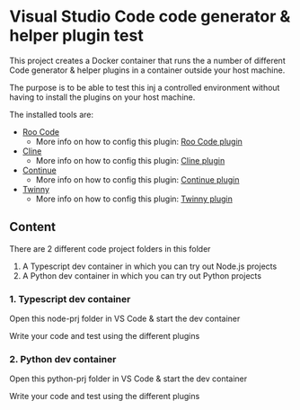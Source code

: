 # Visual Studio Code code generator & helper plugin test

This project creates a Docker container that runs the a number of different Code generator & helper plugins in a container outside your host machine.

The purpose is to be able to test this inj a controlled environment without having to install the plugins on your host machine.

The installed tools are:

- [Roo Code](https://github.com/RooVetGit/Roo-Code)
  - More info on how to config this plugin: [Roo Code plugin](./roo-code-plugin.md)
- [Cline](https://marketplace.visualstudio.com/items?itemName=saoudrizwan.claude-dev)
  - More info on how to config this plugin: [Cline plugin](./cline-plugin.md)
- [Continue](https://docs.continue.dev/)
  - More info on how to config this plugin: [Continue plugin](./continue-plugin.md)
- [Twinny](https://marketplace.visualstudio.com/items?itemName=rjmacarthy.twinny)
  - More info on how to config this plugin: [Twinny plugin](./twinny-plugin.md)

## Content

There are 2 different code project folders in this folder

1. A Typescript dev container in which you can try out Node.js projects
2. A Python dev container in which you can try out Python projects

### 1. Typescript dev container

Open this node-prj folder in VS Code & start the dev container

Write your code and test using the different plugins

### 2. Python dev container

Open this python-prj folder in VS Code & start the dev container

Write your code and test using the different plugins
